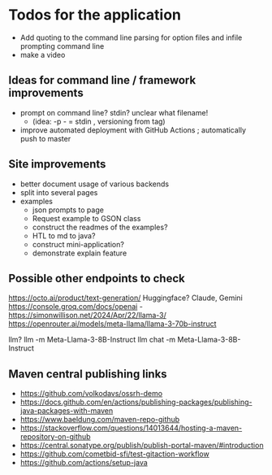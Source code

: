 # Todos for the application

- Add quoting to the command line parsing for option files and infile prompting command line
- make a video

## Ideas for command line / framework improvements

- prompt on command line? stdin? unclear what filename!
    - (idea: -p - = stdin , versioning from tag)
- improve automated deployment with GitHub Actions ; automatically push to master

## Site improvements

- better document usage of various backends
- split into several pages
- examples
    - json prompts to page
    - Request example to GSON class
    - construct the readmes of the examples?
    - HTL to md to java?
    - construct mini-application?
    - demonstrate explain feature

## Possible other endpoints to check

https://octo.ai/product/text-generation/
Huggingface?
Claude, Gemini
https://console.groq.com/docs/openai - https://simonwillison.net/2024/Apr/22/llama-3/
https://openrouter.ai/models/meta-llama/llama-3-70b-instruct

llm? llm -m Meta-Llama-3-8B-Instruct
llm chat -m Meta-Llama-3-8B-Instruct

## Maven central publishing links

- https://github.com/volkodavs/ossrh-demo
- https://docs.github.com/en/actions/publishing-packages/publishing-java-packages-with-maven
- https://www.baeldung.com/maven-repo-github
- https://stackoverflow.com/questions/14013644/hosting-a-maven-repository-on-github
- https://central.sonatype.org/publish/publish-portal-maven/#introduction
- https://github.com/cometbid-sfi/test-gitaction-workflow
- https://github.com/actions/setup-java
